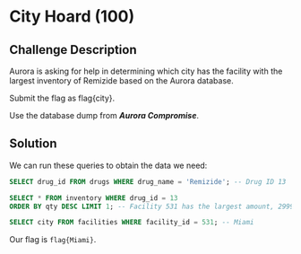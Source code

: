 # City Hoard (100)

## Challenge Description
Aurora is asking for help in determining which city has the facility with the largest inventory of Remizide based on the Aurora database.

Submit the flag as flag{city}.

Use the database dump from ***Aurora Compromise***.

## Solution

We can run these queries to obtain the data we need:

```sql
SELECT drug_id FROM drugs WHERE drug_name = 'Remizide'; -- Drug ID 13

SELECT * FROM inventory WHERE drug_id = 13 
ORDER BY qty DESC LIMIT 1; -- Facility 531 has the largest amount, 2999.

SELECT city FROM facilities WHERE facility_id = 531; -- Miami
```

Our flag is ```flag{Miami}```.
